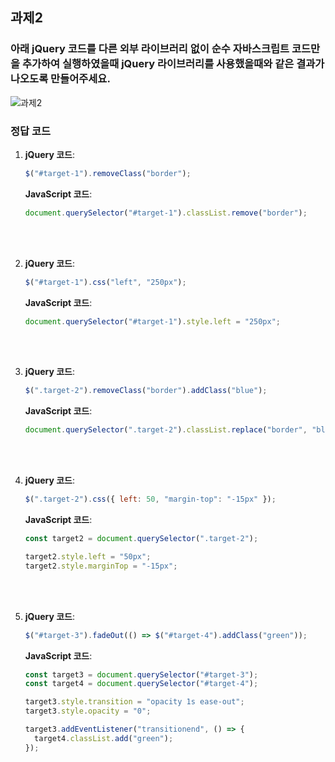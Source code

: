 ## 과제2

### 아래 jQuery 코드를 다른 외부 라이브러리 없이 순수 자바스크립트 코드만을 추가하여 실행하였을때 jQuery 라이브러리를 사용했을때와 같은 결과가 나오도록 만들어주세요.

![과제2](https://github.com/zivivle/schoolbell-assignment/assets/123868471/1ad1bd53-d58d-4248-a410-2f71df622322)

### 정답 코드

1.  **jQuery 코드**:

    ```javascript
    $("#target-1").removeClass("border");
    ```

    **JavaScript 코드**:

    ```javascript
    document.querySelector("#target-1").classList.remove("border");
    ```

    <br/><br/>

2.  **jQuery 코드**:

    ```javascript
    $("#target-1").css("left", "250px");
    ```

    **JavaScript 코드**:

    ```javascript
    document.querySelector("#target-1").style.left = "250px";
    ```

    <br/><br/>

3.  **jQuery 코드**:

    ```javascript
    $(".target-2").removeClass("border").addClass("blue");
    ```

    **JavaScript 코드**:

    ```javascript
    document.querySelector(".target-2").classList.replace("border", "blue");
    ```

    <br/><br/>

4.  **jQuery 코드**:

    ```javascript
    $(".target-2").css({ left: 50, "margin-top": "-15px" });
    ```

    **JavaScript 코드**:

    ```javascript
    const target2 = document.querySelector(".target-2");

    target2.style.left = "50px";
    target2.style.marginTop = "-15px";
    ```

    <br/><br/>

5.  **jQuery 코드**:

    ```javascript
    $("#target-3").fadeOut(() => $("#target-4").addClass("green"));
    ```

    **JavaScript 코드**:

    ```javascript
    const target3 = document.querySelector("#target-3");
    const target4 = document.querySelector("#target-4");

    target3.style.transition = "opacity 1s ease-out";
    target3.style.opacity = "0";

    target3.addEventListener("transitionend", () => {
      target4.classList.add("green");
    });
    ```
